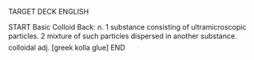 TARGET DECK
ENGLISH

START
Basic
Colloid
Back: n. 1 substance consisting of ultramicroscopic particles. 2 mixture of such particles dispersed in another substance.  colloidal adj. [greek kolla glue]
END
